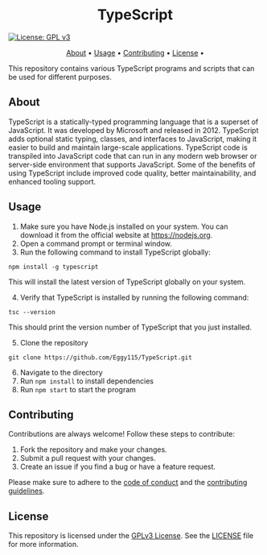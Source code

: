 <h1 align="center">TypeScript</h1>

[![License: GPL v3](https://img.shields.io/badge/License-GPLv3-blue.svg)](https://www.gnu.org/licenses/gpl-3.0)

<p align="center">
  <a href="#about">About</a> •
  <a href="#usage">Usage</a> •
  <a href="#contributing">Contributing</a> •
  <a href="#license">License</a> •
</p>

This repository contains various TypeScript programs and scripts that can be used for different purposes.

## About

TypeScript is a statically-typed programming language that is a superset of JavaScript. It was developed by Microsoft and released in 2012. TypeScript adds optional static typing, classes, and interfaces to JavaScript, making it easier to build and maintain large-scale applications. TypeScript code is transpiled into JavaScript code that can run in any modern web browser or server-side environment that supports JavaScript. Some of the benefits of using TypeScript include improved code quality, better maintainability, and enhanced tooling support.

## Usage

1. Make sure you have Node.js installed on your system. You can download it from the official website at https://nodejs.org.
2. Open a command prompt or terminal window.
3. Run the following command to install TypeScript globally:

```
npm install -g typescript
```

This will install the latest version of TypeScript globally on your system.

4. Verify that TypeScript is installed by running the following command:

```
tsc --version
```

This should print the version number of TypeScript that you just installed.

5. Clone the repository

```
git clone https://github.com/Eggy115/TypeScript.git
```

6. Navigate to the directory
7. Run `npm install` to install dependencies
8. Run `npm start` to start the program

## Contributing

Contributions are always welcome! Follow these steps to contribute:

1. Fork the repository and make your changes. 
2. Submit a pull request with your changes.
3. Create an issue if you find a bug or have a feature request.

Please make sure to adhere to the [code of conduct](CODE_OF_CONDUCT.md) and the [contributing guidelines](CONTRIBUTING.md).

## License

This repository is licensed under the [GPLv3 License](https://www.gnu.org/licenses/gpl-3.0.html). See the [LICENSE](LICENSE) file for more information.
